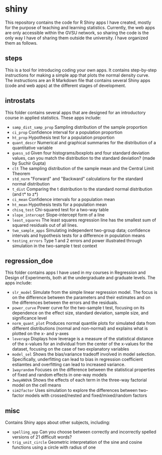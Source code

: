 # shiny
This repository contains the code for R Shiny apps I have created, mostly for the purpose of teaching and learning statistics.  Currently, the web apps are only accessible within the GVSU network, so sharing the code is the only way I have of sharing them outside the university.  I have organized them as follows.

## steps
This is a tool for introducing coding your own apps.  It contains step-by-step instructions for making a simple app that plots the normal density curve.  The instructions are an R Markdown file that contains several Shiny apps (code and web apps) at the different stages of development.

## introstats
This folder contains several apps that are designed for an introductory course in applied statistics.  These apps include:

  * `samp_dist_samp_prop` Sampling distribution of the sample proportion
  * `ci_prop` Confidence interval for a population proportion
  * `ht_prop` Hypothesis test for a population proportion
  * `quant_descr` Numerical and graphical summaries for the distribution of a quantitative variable
  * `guess_sd` Given four histograms/boxplots and four standard deviation values, can you match the distribution to the standard deviation? (made by Suchir Gupta)
  * `clt` The sampling distribution of the sample mean and the Central Limit Theorem
  * `std_norm` "Forward" and "Backward" calculations for the standard normal distribution
  * `t_dist` Comparing the t distribution to the standard normal distribution (and t* to z*)
  * `ci_mean` Confidence intervals for a population mean
  * `ht_mean` Hypothesis tests for a population mean
  * `chisq_test` Chi-squared test for a two-way table
  * `slope_intercept` Slope-intercept form of a line
  * `least_squares` The least squares regression line has the smallest sum of squared residuals out of all lines.
  * `two_sample_apps` Simulating independent two-group data; confidence intervals and hypothesis tests for a difference in population means
  * `testing_errors` Type 1 and 2 errors and power illustrated through simulation in the two-sample t test context
  
## regression_doe
This folder contains apps I have used in my courses in Regression and Design of Experiments, both at the undergraduate and graduate levels.  The apps include:

  * `slr_model` Simulate from the simple linear regression model.  The focus is on the difference between the parameters and their estimates and on the differences between the errors and the residuals.
  * `power_curve` Power curve for the two-sample t test, focusing on its dependence on the effect size, standard deviation, sample size, and significance level
  * `norm_quant_plot` Produces normal quantile plots for simulated data from different distributions (normal and non-normal) and explains what is plotted on the x- and y-axes
  * `leverage` Displays how leverage is a measure of the statistical distance of the x-values for an individual from the center of the x-values for the dataset, focusing on the case of two explanatory variables
  * `model_sel` Shows the bias/variance tradeoff involved in model selection.  Specifically, underfitting can lead to bias in regression coefficient estiamtes and overfitting can lead to increased variance.
  * `1wayrandom` Focuses on the difference between the statistical properties of fixed and random effects in one-way models
  * `3wayANOVA` Shows the effects of each term in the three-way factorial model on the cell means
  * `sim2factor` Uses simulation to explore the differences between two-factor models with crossed/nested and fixed/mixed/random factors
  
## misc
Contains Shiny apps about other subjects, including:
  * `spelling_app` Can you choose between correctly and incorrectly spelled versions of 21 difficult words?
  * `trig_unit_circle` Geometric interpretation of the sine and cosine functions using a circle with radius of one


